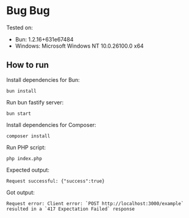 # Bug Bug

Tested on:
- Bun: 1.2.16+631e67484
- Windows: Microsoft Windows NT 10.0.26100.0 x64

## How to run

Install dependencies for Bun:
```
bun install
```

Run bun fastify server:
```
bun start
```

Install dependencies for Composer:
```
composer install
```

Run PHP script:
```
php index.php
```

Expected output:
```
Request successful: {"success":true}
```

Got output:
```
Request error: Client error: `POST http://localhost:3000/example` resulted in a `417 Expectation Failed` response
```